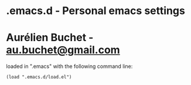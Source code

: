 # .emacs.d - Personal emacs settings
# Aurélien Buchet - au.buchet@gmail.com

loaded in ".emacs" with the following command line:
```emacs-lisp
(load ".emacs.d/load.el")
```